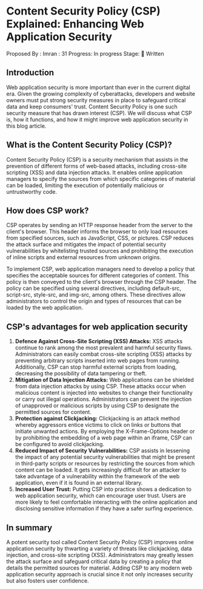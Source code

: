 # Content Security Policy (CSP) Explained: Enhancing Web Application Security

Proposed By : Imran
: 31
Progress: In progress
Stage: 📝 Written

## Introduction

Web application security is more important than ever in the current digital era. Given the growing complexity of cyberattacks, developers and website owners must put strong security measures in place to safeguard critical data and keep consumers' trust. Content Security Policy is one such security measure that has drawn interest (CSP). We will discuss what CSP is, how it functions, and how it might improve web application security in this blog article.

## What is the Content Security Policy (CSP)?

Content Security Policy (CSP) is a security mechanism that assists in the prevention of different forms of web-based attacks, including cross-site scripting (XSS) and data injection attacks. It enables online application managers to specify the sources from which specific categories of material can be loaded, limiting the execution of potentially malicious or untrustworthy code.

## How does CSP work?

CSP operates by sending an HTTP response header from the server to the client's browser. This header informs the browser to only load resources from specified sources, such as JavaScript, CSS, or pictures. CSP reduces the attack surface and mitigates the impact of potential security vulnerabilities by whitelisting trusted sources and prohibiting the execution of inline scripts and external resources from unknown origins.

To implement CSP, web application managers need to develop a policy that specifies the acceptable sources for different categories of content. This policy is then conveyed to the client's browser through the CSP header. The policy can be specified using several directives, including default-src, script-src, style-src, and img-src, among others. These directives allow administrators to control the origin and types of resources that can be loaded by the web application.

## CSP's advantages for web application security

1. **Defence Against Cross-Site Scripting (XSS) Attacks:** XSS attacks continue to rank among the most prevalent and harmful security flaws. Administrators can easily combat cross-site scripting (XSS) attacks by preventing arbitrary scripts inserted into web pages from running. Additionally, CSP can stop harmful external scripts from loading, decreasing the possibility of data tampering or theft.
2. **Mitigation of Data Injection Attacks:** Web applications can be shielded from data injection attacks by using CSP. These attacks occur when malicious content is injected into websites to change their functionality or carry out illegal operations. Administrators can prevent the injection of unapproved or malicious scripts by using CSP to designate the permitted sources for content.
3. **Protection against Clickjacking:** Clickjacking is an attack method whereby aggressors entice victims to click on links or buttons that initiate unwanted actions. By employing the X-Frame-Options header or by prohibiting the embedding of a web page within an iframe, CSP can be configured to avoid clickjacking.
4. **Reduced Impact of Security Vulnerabilities:** CSP assists in lessening the impact of any potential security vulnerabilities that might be present in third-party scripts or resources by restricting the sources from which content can be loaded. It gets increasingly difficult for an attacker to take advantage of a vulnerability within the framework of the web application, even if it is found in an external library.
5. **Increased User Trust:** Putting CSP into practice shows a dedication to web application security, which can encourage user trust. Users are more likely to feel comfortable interacting with the online application and disclosing sensitive information if they have a safer surfing experience.

## In summary

A potent security tool called Content Security Policy (CSP) improves online application security by thwarting a variety of threats like clickjacking, data injection, and cross-site scripting (XSS). Administrators may greatly lessen the attack surface and safeguard critical data by creating a policy that details the permitted sources for material. Adding CSP to any modern web application security approach is crucial since it not only increases security but also fosters user confidence.